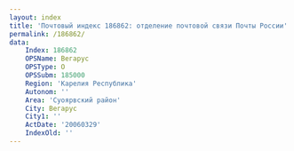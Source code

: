 ```yaml
---
layout: index
title: 'Почтовый индекс 186862: отделение почтовой связи Почты России'
permalink: /186862/
data:
    Index: 186862
    OPSName: Вегарус
    OPSType: О
    OPSSubm: 185000
    Region: 'Карелия Республика'
    Autonom: ''
    Area: 'Суоярвский район'
    City: Вегарус
    City1: ''
    ActDate: '20060329'
    IndexOld: ''
---
```

